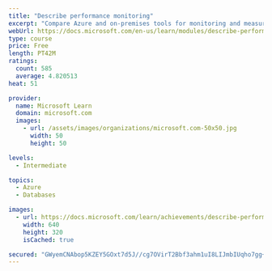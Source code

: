 ```yaml
---
title: "Describe performance monitoring"
excerpt: "Compare Azure and on-premises tools for monitoring and measuring performance. Determine critical metrics. Understand the purpose of a baseline for comparative analysis."
webUrl: https://docs.microsoft.com/en-us/learn/modules/describe-performance-monitoring/
type: course
price: Free
length: PT42M
ratings:
  count: 585
  average: 4.820513
heat: 51

provider:
  name: Microsoft Learn
  domain: microsoft.com
  images:
    - url: /assets/images/organizations/microsoft.com-50x50.jpg
      width: 50
      height: 50

levels:
  - Intermediate

topics:
  - Azure
  - Databases

images:
  - url: https://docs.microsoft.com/learn/achievements/describe-performance-monitoring-social.png
    width: 640
    height: 320
    isCached: true

secured: "GWyemCNAbop5KZEY5GOxt7d5J//cg7OVirT2Bbf3ahm1uI8LIJmbIUqho7gg+es09YJijHHh4gtvrOemQg4cBgmLwwNtve5nc8ySo1lvo1VAR7BlFRNX/pX+NGEj4eCuLoqZ9fLXukUd4Bdl0m6OWTUqE/j7ja3KfA8llzLFyM7tOCoGxdVwFnXeVu0XYRgSC/TEivtEYR7Hh7F6cSnp7F1gDg/26hRoWNNoEqWjtz5ZLiydsYfO0f9ukULAmGwDKlQnDD4hMSvKvqqcshAutcCJgzoFb/3vlytbVpKydCsyVe3vOEU19Y2/Z2MWeWMXPsuW206h5Wq2BxLIMcJzHAUjySscWW/AT7y9nI7fNuWeJ/zXVFqz5CIB7AdepLMrDDJ/rfQcLcv9bZwB7emDKtdEEhVKz9bs0h9IwNCJlsk=;vq+20t0GSoerCUGm6T2CUQ=="
---
```


